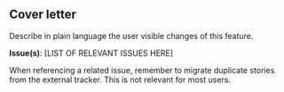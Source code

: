 ## Cover letter

Describe in plain language the user visible changes of this feature.

**Issue(s)**: [LIST OF RELEVANT ISSUES HERE]

When referencing a related issue, remember to migrate duplicate stories from the
external tracker. This is not relevant for most users.
